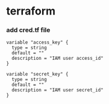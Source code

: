 # terraform
### add cred.tf file
```
variable "access_key" {
  type = string
  default = ""
  description = "IAM user access_id"
}

variable "secret_key" {
  type = string
  default = ""
  description = "IAM user secret_id"
}
```

